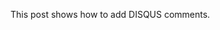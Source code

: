 <!-- ---
layout: post
title: a post with disqus comments
date: 2015-10-20 11:59:00-0400
description: an example of a blog post with disqus comments
categories: sample-posts external-services
disqus_comments: true
related_posts: false
--- -->
This post shows how to add DISQUS comments.
